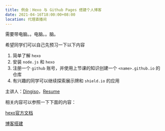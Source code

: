 ```yaml
---
title: 例会：Hexo 与 Github Pages 搭建个人博客
date: 2021-04-16T18:00:00+08:00
location: 代理直播间
---
```


需要带电脑。。电脑。。脑。

希望同学们可以自己先预习一下以下内容

1. 简单了解 `hexo`
2. 安装 `node.js` 和 `hexo`
3. 注册一个 `github` 账号，并使用上节课的知识创建一个 `<name>.github.io` 的仓库
4. 有兴趣的同学可以继续探索展示牌和 `shield.io` 的应用

主讲人：[Dingiso](https://github.com/dingiso)，[Resume](https://ftp.bmp.ovh/imgs/2021/03/ddc4a2781e2b2d0d.jpg)

相关内容可以参照一下下面的内容：

[hexo官方文档](https://hexo.io/zh-cn/docs/)

[博客搭建](https://www.cnblogs.com/liuxianan/p/build-blog-website-by-hexo-github.html)
